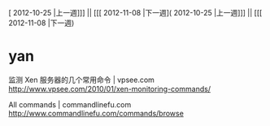 [ 2012-10-25 |上一週]]] || [[[ 2012-11-08 |下一週]( 2012-10-25 |上一週]]] || [[[ 2012-11-08 |下一週)



# yan

监测 Xen 服务器的几个常用命令 | vpsee.com
<http://www.vpsee.com/2010/01/xen-monitoring-commands/>  

All commands | commandlinefu.com
<http://www.commandlinefu.com/commands/browse>  